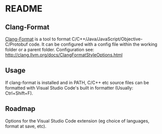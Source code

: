 # README
## Clang-Format
[Clang-Format](http://clang.llvm.org/docs/ClangFormat.html) is a tool to format C/C++/Java/JavaScript/Objective-C/Protobuf code. It can be configured with a config file within the working folder or a parent folder. Configuration see: http://clang.llvm.org/docs/ClangFormatStyleOptions.html

## Usage
If clang-format is installed and in PATH, C/C++ etc source files can be formatted with Visual Studio Code's built in formatter (Usually: Ctrl+Shift+F).

## Roadmap

Options for the Visual Studio Code extension (eg choice of languages, format at save, etc).